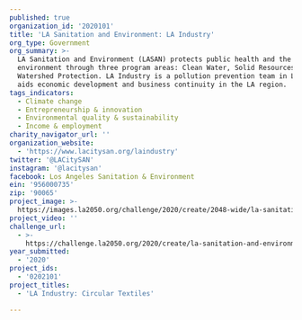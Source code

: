 ```yaml
---
published: true
organization_id: '2020101'
title: 'LA Sanitation and Environment: LA Industry'
org_type: Government
org_summary: >-
  LA Sanitation and Environment (LASAN) protects public health and the
  environment through three program areas: Clean Water, Solid Resources, and
  Watershed Protection. LA Industry is a pollution prevention team in LASAN that
  aids economic development and business continuity in the LA region.
tags_indicators:
  - Climate change
  - Entrepreneurship & innovation
  - Environmental quality & sustainability
  - Income & employment
charity_navigator_url: ''
organization_website:
  - 'https://www.lacitysan.org/laindustry'
twitter: '@LACitySAN'
instagram: '@lacitysan'
facebook: Los Angeles Sanitation & Environment
ein: '956000735'
zip: '90065'
project_image: >-
  https://images.la2050.org/challenge/2020/create/2048-wide/la-sanitation-and-environment-la-industry.jpg
project_video: ''
challenge_url:
  - >-
    https://challenge.la2050.org/2020/create/la-sanitation-and-environment-la-industry/
year_submitted:
  - '2020'
project_ids:
  - '0202101'
project_titles:
  - 'LA Industry: Circular Textiles'

---
```

